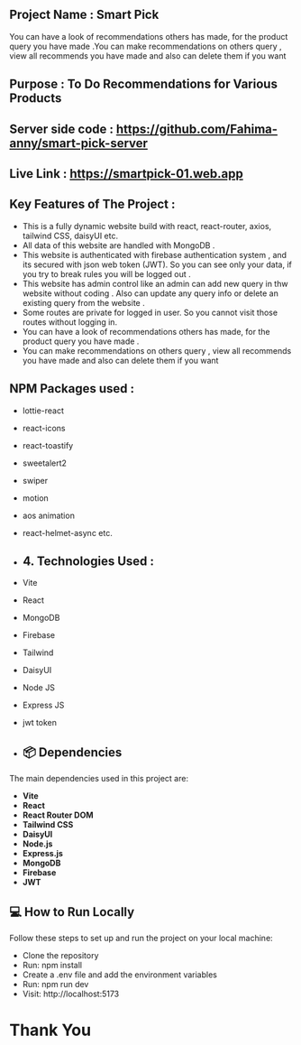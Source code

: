 ## Project Name : Smart Pick
 You can have a look of recommendations others has made, for the product query you have made .You can make recommendations on others query , view all recommends you have made and also can delete them if you want

## Purpose : To Do Recommendations for Various Products

## Server side code : https://github.com/Fahima-anny/smart-pick-server
## Live Link : https://smartpick-01.web.app

## Key Features of The Project :
 -  This is a fully dynamic website build with react, react-router, axios, tailwind CSS, daisyUI etc.
 - All data of this website are handled with MongoDB .
 - This website is authenticated with firebase authentication system , and its secured with json web token (JWT). So you can see only your data, if you try to break rules you will be logged out .
 - This website has admin control like an admin can add new query in thw website without coding . Also can update any query info or delete an existing query from the website .
 - Some routes are private for logged in user. So you cannot visit those routes without logging in.
 - You can have a look of recommendations others has made, for the product query you have made .
 - You can make recommendations on others query , view all recommends you have made and also can delete them if you want

## NPM Packages used :
 - lottie-react
 - react-icons
 - react-toastify
 - sweetalert2
 - swiper 
 - motion
 - aos animation
 - react-helmet-async etc.

 - ## 4. Technologies Used :
 - Vite
 - React
 - MongoDB
 - Firebase
 - Tailwind
 - DaisyUI
 - Node JS
 - Express JS
 - jwt token

 - ## 📦 Dependencies
The main dependencies used in this project are:
- **Vite**
- **React**
- **React Router DOM**
- **Tailwind CSS**
- **DaisyUI**
- **Node.js**
- **Express.js**
- **MongoDB**
- **Firebase**
- **JWT**

## 💻 How to Run Locally
Follow these steps to set up and run the project on your local machine:

 - Clone the repository
 - Run: npm install
 - Create a .env file and add the environment variables
 - Run: npm run dev
 - Visit: http://localhost:5173

#
# Thank You
